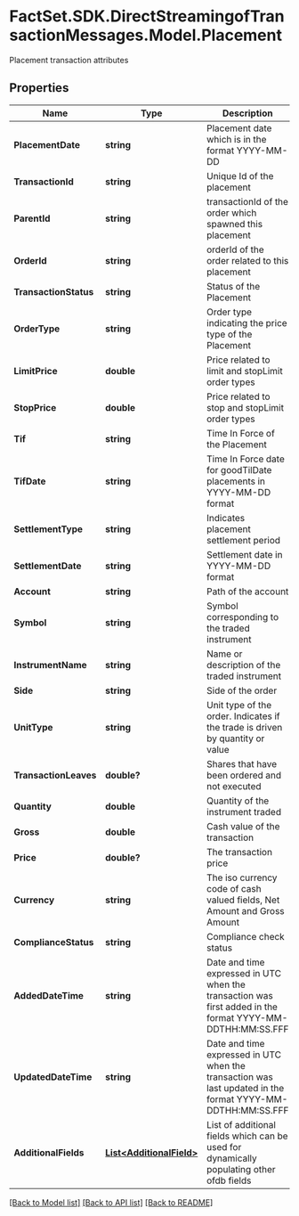 # FactSet.SDK.DirectStreamingofTransactionMessages.Model.Placement
Placement transaction attributes

## Properties

Name | Type | Description | Notes
------------ | ------------- | ------------- | -------------
**PlacementDate** | **string** | Placement date which is in the format YYYY-MM-DD | 
**TransactionId** | **string** | Unique Id of the placement | 
**ParentId** | **string** | transactionId of the order which spawned this placement | [optional] 
**OrderId** | **string** | orderId of the order related to this placement | [optional] 
**TransactionStatus** | **string** | Status of the Placement | 
**OrderType** | **string** | Order type indicating the price type of the Placement | [optional] 
**LimitPrice** | **double** | Price related to limit and stopLimit order types | [optional] 
**StopPrice** | **double** | Price related to stop and stopLimit order types | [optional] 
**Tif** | **string** | Time In Force of the Placement | [optional] 
**TifDate** | **string** | Time In Force date for goodTilDate placements in YYYY-MM-DD format | [optional] 
**SettlementType** | **string** | Indicates placement settlement period | [optional] 
**SettlementDate** | **string** | Settlement date in YYYY-MM-DD format | [optional] 
**Account** | **string** | Path of the account | 
**Symbol** | **string** | Symbol corresponding to the traded instrument | 
**InstrumentName** | **string** | Name or description of the traded instrument | 
**Side** | **string** | Side of the order | 
**UnitType** | **string** | Unit type of the order. Indicates if the trade is driven by quantity or value | 
**TransactionLeaves** | **double?** | Shares that have been ordered and not executed | [optional] 
**Quantity** | **double** | Quantity of the instrument traded | 
**Gross** | **double** | Cash value of the transaction | 
**Price** | **double?** | The transaction price | [optional] 
**Currency** | **string** | The iso currency code of cash valued fields, Net Amount and Gross Amount | 
**ComplianceStatus** | **string** | Compliance check status | [optional] 
**AddedDateTime** | **string** | Date and time expressed in UTC when the transaction was first added in the format YYYY-MM-DDTHH:MM:SS.FFF | [optional] 
**UpdatedDateTime** | **string** | Date and time expressed in UTC when the transaction was last updated in the format YYYY-MM-DDTHH:MM:SS.FFF | [optional] 
**AdditionalFields** | [**List&lt;AdditionalField&gt;**](AdditionalField.md) | List of additional fields which can be used for dynamically populating other ofdb fields | [optional] 

[[Back to Model list]](../README.md#documentation-for-models) [[Back to API list]](../README.md#documentation-for-api-endpoints) [[Back to README]](../README.md)

